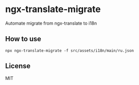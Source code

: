 # ngx-translate-migrate

Automate migrate from ngx-translate to i18n

## How to use 

`npx ngx-translate-migrate -f src/assets/i18n/main/ru.json`


## License
MIT
